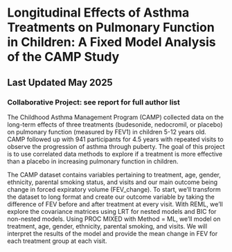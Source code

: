 # Longitudinal Effects of Asthma Treatments on Pulmonary Function in Children: A Fixed Model Analysis of the CAMP Study
## Last Updated May 2025
### Collaborative Project: see report for full author list

The Childhood Asthma Management Program (CAMP) collected data on the long-term effects of three treatments (budesonide, nedocromil, or placebo) on pulmonary function (measured by FEV1) in children 5-12 years old. CAMP followed up with 941 participants for 4.5 years with repeated visits to observe the progression of asthma through puberty. The goal of this project is to use correlated data methods to explore if a treatment is more effective than a placebo in increasing pulmonary function in children. 

The CAMP dataset contains variables pertaining to treatment, age, gender, ethnicity, parental smoking status, and visits and our main outcome being change in forced expiratory volume (FEV_change). To start, we’ll transform the dataset to long format and create our outcome variable by taking the difference of FEV before and after treatment at every visit. With REML, we’ll explore the covariance matrices using LRT for nested models and BIC for non-nested models. Using PROC MIXED with Method = ML, we’ll model on treatment, age, gender, ethnicity, parental smoking, and visits. We will interpret the results of the model and provide the mean change in FEV for each treatment group at each visit. 
